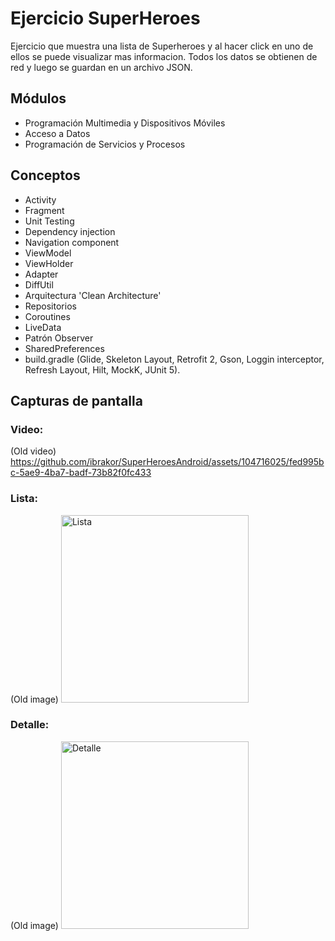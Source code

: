 # Ejercicio SuperHeroes
Ejercicio que muestra una lista de Superheroes y al hacer click en uno de ellos se puede visualizar mas informacion. Todos los datos se obtienen de red y luego se guardan en un archivo JSON.

## Módulos
- Programación Multimedia y Dispositivos Móviles
- Acceso a Datos
- Programación de Servicios y Procesos

## Conceptos
- Activity
- Fragment
- Unit Testing
- Dependency injection
- Navigation component
- ViewModel
- ViewHolder
- Adapter
- DiffUtil
- Arquitectura 'Clean Architecture'
- Repositorios
- Coroutines
- LiveData
- Patrón Observer
- SharedPreferences
- build.gradle (Glide, Skeleton Layout, Retrofit 2, Gson, Loggin interceptor, Refresh Layout, Hilt, MockK, JUnit 5).

## Capturas de pantalla
### Video:
(Old video)
https://github.com/ibrakor/SuperHeroesAndroid/assets/104716025/fed995bc-5ae9-4ba7-badf-73b82f0fc433

### Lista:
(Old image)
<img src="https://github.com/ibrakor/SuperHeroesAndroid/assets/104716025/f547a936-a062-43ad-a012-c2ed5244497b" alt="Lista" width="300"/>

### Detalle:
(Old image)
<img src="https://github.com/ibrakor/SuperHeroesAndroid/assets/104716025/4ccd19b3-a4c9-4f84-ae6c-f8b432b18bcb" alt="Detalle" width="300"/>
